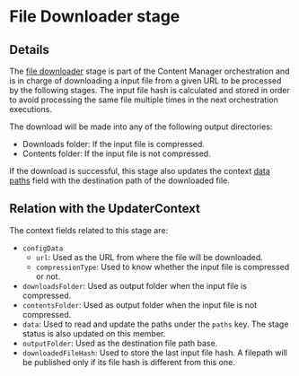 # File Downloader stage

## Details

The [file downloader](../../src/components/fileDownloader.hpp) stage is part of the Content Manager orchestration and is in charge of downloading a input file from a given URL to be processed by the following stages. The input file hash is calculated and stored in order to avoid processing the same file multiple times in the next orchestration executions.

The download will be made into any of the following output directories:
- Downloads folder: If the input file is compressed.
- Contents folder: If the input file is not compressed.

If the download is successful, this stage also updates the context [data paths](../../src/components/updaterContext.hpp) field with the destination path of the downloaded file.

## Relation with the UpdaterContext

The context fields related to this stage are:

- `configData`
  + `url`: Used as the URL from where the file will be downloaded.
  + `compressionType`: Used to know whether the input file is compressed or not.
- `downloadsFolder`: Used as output folder when the input file is compressed.
- `contentsFolder`: Used as output folder when the input file is not compressed.
- `data`: Used to read and update the paths under the `paths` key. The stage status is also updated on this member.
- `outputFolder`: Used as the destination file path base.
- `downloadedFileHash`: Used to store the last input file hash. A filepath will be published only if its file hash is different from this one.
